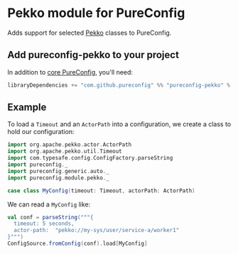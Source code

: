 # Pekko module for PureConfig

Adds support for selected [Pekko](https://pekko.apache.org/) classes to PureConfig.

## Add pureconfig-pekko to your project

In addition to [core PureConfig](https://github.com/pureconfig/pureconfig), you'll need:

```scala
libraryDependencies += "com.github.pureconfig" %% "pureconfig-pekko" % "@VERSION@"
```

## Example

To load a `Timeout` and an `ActorPath` into a configuration, we create a class to hold our configuration:

```scala mdoc:silent
import org.apache.pekko.actor.ActorPath
import org.apache.pekko.util.Timeout
import com.typesafe.config.ConfigFactory.parseString
import pureconfig._
import pureconfig.generic.auto._
import pureconfig.module.pekko._

case class MyConfig(timeout: Timeout, actorPath: ActorPath)
```

We can read a `MyConfig` like:
```scala mdoc
val conf = parseString("""{
  timeout: 5 seconds,
  actor-path:  "pekko://my-sys/user/service-a/worker1"
}""")
ConfigSource.fromConfig(conf).load[MyConfig]
```
